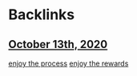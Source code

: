 
# Backlinks
## [October 13th, 2020](<October 13th, 2020.md>)
[enjoy the process](<enjoy the process.md>) [enjoy the rewards](<enjoy the rewards.md>)

